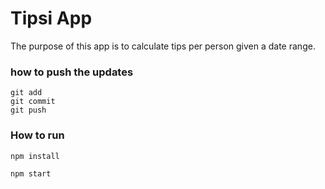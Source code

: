 # Tipsi App
The purpose of this app is to calculate tips per person given a date range.

### how to push the updates

``` 
git add
git commit
git push
```

### How to run
`npm install`

`npm start`